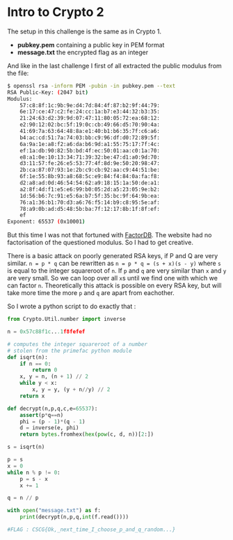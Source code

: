 # Intro to Crypto 2

The setup in this challenge is the same as in Crypto 1.
* **pubkey.pem** containing a public key in PEM format
* **message.txt** the encrypted flag as an integer

And like in the last challenge I first of all extracted the public modulus from the file:
```bash
$ openssl rsa -inform PEM -pubin -in pubkey.pem --text
RSA Public-Key: (2047 bit)
Modulus:
    57:c8:8f:1c:9b:9e:d4:7d:84:4f:87:b2:9f:44:79:
    6e:17:ce:47:c2:fe:24:cc:1a:b7:e3:44:32:b3:35:
    21:24:63:d2:39:9d:07:47:11:80:05:72:ea:68:12:
    e2:90:12:02:bc:5f:19:0c:cb:49:66:d5:70:90:4a:
    41:69:7a:63:64:48:8a:e1:40:b1:b6:35:7f:c6:a6:
    b4:ac:cd:51:7a:74:03:bb:c9:96:df:d0:72:89:5f:
    6a:9a:1e:a8:f2:a6:da:b6:9d:a1:55:75:17:7f:4c:
    ef:1a:db:90:82:5b:bd:4f:ec:50:01:aa:c0:1a:70:
    e8:a1:0e:10:13:34:71:39:32:be:47:d1:a0:9d:70:
    d3:11:57:fe:26:e5:53:77:4f:8d:9e:50:20:98:47:
    2b:ca:87:07:93:1e:2b:c9:cb:92:aa:c9:44:51:be:
    6f:1e:55:8b:93:a8:68:5c:e9:84:f4:84:0a:fa:f8:
    d2:a8:ad:0d:46:54:54:62:a9:18:15:1a:50:de:a1:
    a2:8f:4d:f1:e5:e6:99:b0:05:2d:a5:23:05:9e:b2:
    1d:56:b6:7c:91:e5:6a:b7:5f:35:bc:9f:64:9b:ea:
    76:a1:36:b1:70:d3:a6:76:f5:14:b9:c8:95:5e:af:
    78:a9:0b:ad:d5:48:5b:ba:7f:12:17:8b:1f:8f:ef:
    ef
Exponent: 65537 (0x10001)
```
But this time I was not that fortuned with [FactorDB](http://factordb.com/).
The website had no factorisation of the questioned modulus. So I had to get creative.

There is a basic attack on poorly generated RSA keys, if P and Q are very similar. `n = p * q` can be rewritten as `n = p * q = (s + x)(s - y)` where `s` is equal to the integer squareroot of `n`. If `p` and `q` are very similar than `x` and `y` are very small. So we can loop over all `x`s until we find one with which we can factor `n`. Theoretically this attack is possible on every RSA key, but will take more time the more `p` and `q` are apart from eachother.


So I wrote a python script to do exactly that :
```python
from Crypto.Util.number import inverse

n = 0x57c88f1c...1f8fefef

# computes the integer squareroot of a number
# stolen from the primefac python module
def isqrt(n):
    if n == 0:
        return 0
    x, y = n, (n + 1) // 2
    while y < x:
        x, y = y, (y + n//y) // 2
    return x

def decrypt(n,p,q,c,e=65537):
    assert(p*q==n)
    phi = (p - 1)*(q - 1)
    d = inverse(e, phi)
    return bytes.fromhex(hex(pow(c, d, n))[2:])

s = isqrt(n)

p = s
x = 0
while n % p != 0:
	p = s - x
	x += 1

q = n // p

with open("message.txt") as f:
	print(decrypt(n,p,q,int(f.read())))

#FLAG : CSCG{Ok,_next_time_I_choose_p_and_q_random...}
```
